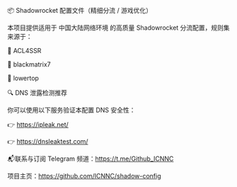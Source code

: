 📦 Shadowrocket 配置文件（精细分流 / 游戏优化）

本项目提供适用于 中国大陆网络环境 的高质量 Shadowrocket 分流配置，规则集来源于：

🔗 ACL4SSR

🔗 blackmatrix7

🔗 lowertop

🔍 DNS 泄露检测推荐

你可以使用以下服务验证本配置 DNS 安全性：

👉 https://ipleak.net/

👉 https://dnsleaktest.com/

📬联系与订阅
Telegram 频道：https://t.me/Github_ICNNC

项目主页：https://github.com/ICNNC/shadow-config

